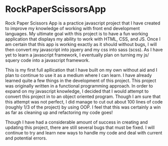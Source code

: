 # RockPaperScissorsApp

Rock Paper Scissors App is a practice javascript project that I have created to improve my knowledge of working with front end development languages.
My ultimate goal with this project is to have a fun working application that displays my ability to work with HTML, CSS, and JS. Once I am certain that
this app is working exactly as it should without bugs, I will then convert my javascript into jquery and my css into sass (scss). As I have yet to learn
a javascript framework, I eventually plan on turning my js/ squery code into a javascript framework. 

This is my first full apllication that I have built on my own without aid and I plan to continue to use it as a medium where I can learn. I have already
learned quite a few things in the development of this project. This project was originally written in a functional programming approach. In order to expand
on my javascript knowledge, I decided that I would attempt to convert this project in to an object oriented program. Though I am sure that this attempt was
not perfect, I did manage to cut out about 100 lines of code (roughly 1/3 of the project) by using OOP. I feel that this was certainly a win as far as 
cleaning up and refactoring my code goes!

Though I have had a considerable amount of success in creating and updating this project, there are still several bugs that must be fixed. I will continue 
to try and learn new ways to handle my code and deal with current and potential errors.
